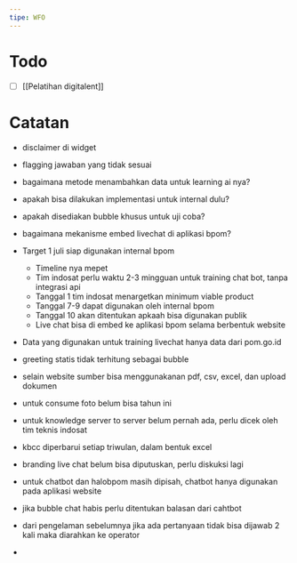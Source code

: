 ```yaml
---
tipe: WFO
---
```

# Todo
- [ ] [[Pelatihan digitalent]] 
# Catatan
- disclaimer di widget
- flagging jawaban yang tidak sesuai
- bagaimana metode menambahkan data untuk learning ai nya?
- apakah bisa dilakukan implementasi untuk internal dulu?
- apakah disediakan bubble khusus untuk uji coba?
- bagaimana mekanisme embed livechat di aplikasi bpom?

- Target 1 juli siap digunakan internal bpom
	- Timeline nya mepet
	- Tim indosat perlu waktu 2-3 mingguan untuk training chat bot, tanpa integrasi api
	- Tanggal 1 tim indosat menargetkan minimum viable product
	- Tanggal 7-9 dapat digunakan oleh internal bpom
	- Tanggal 10 akan ditentukan apkaah bisa digunakan publik
	- Live chat bisa di embed ke aplikasi bpom selama berbentuk website
- Data yang digunakan untuk training livechat hanya data dari pom.go.id
- greeting statis tidak terhitung sebagai bubble
- selain website sumber bisa menggunakanan pdf, csv, excel, dan upload dokumen
- untuk consume foto belum bisa tahun ini
- untuk knowledge server to server belum pernah ada, perlu dicek oleh tim teknis indosat
- kbcc diperbarui setiap triwulan, dalam bentuk excel
- branding live chat belum bisa diputuskan, perlu diskuksi lagi
- untuk chatbot dan halobpom masih dipisah, chatbot hanya digunakan pada aplikasi website
- jika bubble chat habis perlu ditentukan balasan dari cahtbot
- dari pengelaman sebelumnya jika ada pertanyaan tidak bisa dijawab 2 kali maka diarahkan ke operator
- 